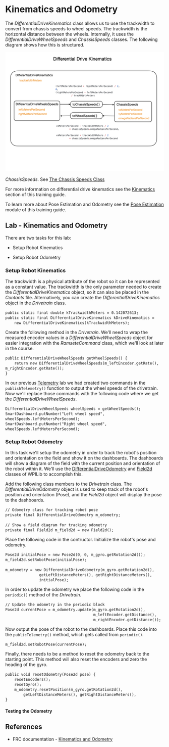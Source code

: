 # Kinematics and Odometry
The *DifferentialDriveKinematics* class allows us to use the trackwidth to convert from chassis speeds to wheel speeds.  The trackwidth is the horizontal distance between the wheels. Internally, it uses the *DifferentialDriveWheelSpeeds* and *ChassisSpeeds* classes.  The following diagram shows how this is structured.

![DifferentialDriveKinematics](../../images/FRCKinematics&Odometry/FRCKinematics&Odometry.007.jpeg)

*ChassisSpeeds*. See [The Chassis Speeds Class](https://docs.wpilib.org/en/latest/docs/software/kinematics-and-odometry/intro-and-chassis-speeds.html#the-chassis-speeds-class)


For more information on differential drive kinematics see the [Kinematics](../../Concepts/Dynamics/kinematics.md) section of this training guide.     



To learn more about Pose Estimation and Odometry see the [Pose Estimation](../../../Concepts/OptimalEstimation/poseEstimation) module of this training guide.

## Lab - Kinematics and Odometry
There are two tasks for this lab:

- Setup Robot Kinematics

- Setup Robot Odometry

### <a name="kinematicsTask"></a>Setup Robot Kinematics
The trackwidth is a physical attribute of the robot so it can be represented as a constant value.  The trackwidth is the only parameter needed to create the *DifferentialDriveKinematics* object, so it can also be placed in the *Contants* file.  Alternatively, you can create the *DifferentialDriveKinematics* object in the *Drivetrain* class.

    public static final double kTrackwidthMeters = 0.142072613;
    public static final DifferentialDriveKinematics kDriveKinematics =
        new DifferentialDriveKinematics(kTrackwidthMeters);

Create the following method in the *Drivetrain*.  We'll need to wrap the measured encoder values in a *DifferentialDriveWheelSpeeds* object for easier integration with the *RamseteCommand* class, which we'll look at later in the course.

    public DifferentialDriveWheelSpeeds getWheelSpeeds() {
        return new DifferentialDriveWheelSpeeds(m_leftEncoder.getRate(), m_rightEncoder.getRate());
    }

In our previous [Telemetry](../romiTelemetry) lab we had created two commands in the `publishTelemetry()` function to output the wheel speeds of the drivetrain.  Now we'll replace those commands with the following code where we get the *DifferentialDriveWheelSpeeds*.

    DifferentialDriveWheelSpeeds wheelSpeeds = getWheelSpeeds();
    SmartDashboard.putNumber("Left wheel speed", wheelSpeeds.leftMetersPerSecond);
    SmartDashboard.putNumber("Right wheel speed", wheelSpeeds.leftMetersPerSecond); 


### <a name="odometryTask"></a>Setup Robot Odometry
In this task we'll setup the odometry in order to track the robot's position and orientation on the field and show it on the dashboards.  The dashboards will show a diagram of the field with the current position and orientation of the robot within it.  We'll use the [DifferentialDriveOdometry](https://docs.wpilib.org/en/latest/docs/software/kinematics-and-odometry/differential-drive-odometry.html#differential-drive-odometry) and [Field2d](https://docs.wpilib.org/en/latest/docs/software/dashboards/glass/field2d-widget.html#the-field2d-widget) classes of WPILib to accomplish this.

Add the following class members to the *Drivetrain* class.  The *DifferentialDriveOdometry* object is used to keep track of the robot's position and orientation (Pose), and the *Field2d* object will display the pose to the dashboards.

    // Odometry class for tracking robot pose
    private final DifferentialDriveOdometry m_odometry;

    // Show a field diagram for tracking odometry
    private final Field2d m_field2d = new Field2d();

Place the following code in the contructor.  Initialize the robot's pose and odometry.

    Pose2d initialPose = new Pose2d(0, 0, m_gyro.getRotation2d()); 
    m_field2d.setRobotPose(initialPose);

    m_odometry = new DifferentialDriveOdometry(m_gyro.getRotation2d(), 
                   getLeftDistanceMeters(), getRightDistanceMeters(), 
                   initialPose);

In order to update the odometry we place the following code in the `periodic()` method of the *Drivetrain*.

    // Update the odometry in the periodic block
    Pose2d currentPose = m_odometry.update(m_gyro.getRotation2d(), 
                                           m_leftEncoder.getDistance(), 
                                           m_rightEncoder.getDistance());

Now output the pose of the robot to the dashboards.  Place this code into the `publicTelemetry()` method, which gets called from `periodic()`. 

    m_field2d.setRobotPose(currentPose); 

Finally, there needs to be a method to reset the odometry back to the starting point.  This method will also reset the encoders and zero the heading of the gyro.

    public void resetOdometry(Pose2d pose) {
        resetEncoders();
        resetGyro();
        m_odometry.resetPosition(m_gyro.getRotation2d(),
            getLeftDistanceMeters(), getRightDistanceMeters(),      
    }

#### Testing the Odometry    

## References
- FRC documentation - [Kinematics and Odometry](https://docs.wpilib.org/en/latest/docs/software/kinematics-and-odometry/index.html)

